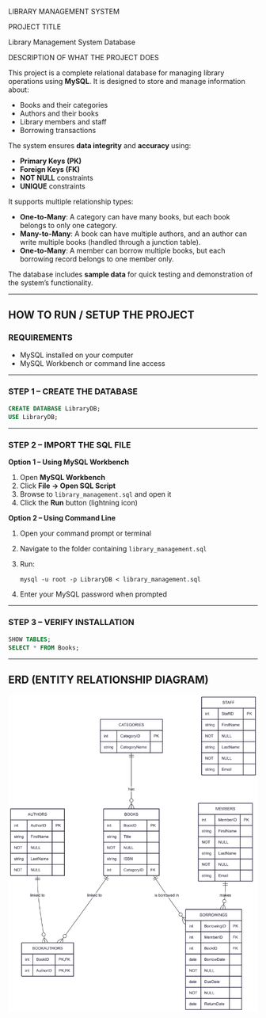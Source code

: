  LIBRARY MANAGEMENT SYSTEM

PROJECT TITLE

Library Management System Database

DESCRIPTION OF WHAT THE PROJECT DOES

This project is a complete relational database for managing library operations using **MySQL**.
It is designed to store and manage information about:

* Books and their categories
* Authors and their books
* Library members and staff
* Borrowing transactions

The system ensures **data integrity** and **accuracy** using:

* **Primary Keys (PK)**
* **Foreign Keys (FK)**
* **NOT NULL** constraints
* **UNIQUE** constraints

It supports multiple relationship types:

* **One-to-Many**: A category can have many books, but each book belongs to only one category.
* **Many-to-Many**: A book can have multiple authors, and an author can write multiple books (handled through a junction table).
* **One-to-Many**: A member can borrow multiple books, but each borrowing record belongs to one member only.

The database includes **sample data** for quick testing and demonstration of the system’s functionality.

---

## HOW TO RUN / SETUP THE PROJECT

### REQUIREMENTS

* MySQL installed on your computer
* MySQL Workbench or command line access

---

### STEP 1 – CREATE THE DATABASE

```sql
CREATE DATABASE LibraryDB;
USE LibraryDB;
```

---

### STEP 2 – IMPORT THE SQL FILE

**Option 1 – Using MySQL Workbench**

1. Open **MySQL Workbench**
2. Click **File → Open SQL Script**
3. Browse to `library_management.sql` and open it
4. Click the **Run** button (lightning icon)

**Option 2 – Using Command Line**

1. Open your command prompt or terminal
2. Navigate to the folder containing `library_management.sql`
3. Run:

   ```
   mysql -u root -p LibraryDB < library_management.sql
   ```
4. Enter your MySQL password when prompted

---

### STEP 3 – VERIFY INSTALLATION

```sql
SHOW TABLES;
SELECT * FROM Books;
```

---

## ERD (ENTITY RELATIONSHIP DIAGRAM)

![Library Management ERD](https://github.com/CLAIRENEKESASIMIYU2000/library-management-system/blob/main/ERD.png?raw=true)
